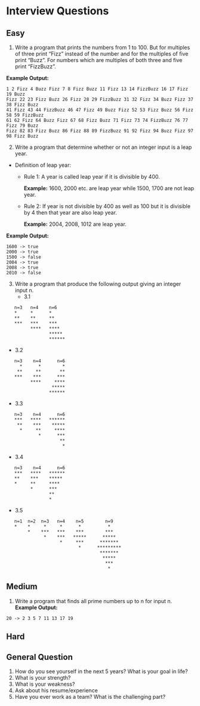# Interview Questions
## Easy
1. Write a program that prints the numbers from 1 to 100. But for multiples of three print “Fizz” instead of the number and for the multiples of five print “Buzz”. For numbers which are multiples of both three and five print “FizzBuzz”.

**Example Output:**
```
1 2 Fizz 4 Buzz Fizz 7 8 Fizz Buzz 11 Fizz 13 14 FizzBuzz 16 17 Fizz 19 Buzz
Fizz 22 23 Fizz Buzz 26 Fizz 28 29 FizzBuzz 31 32 Fizz 34 Buzz Fizz 37 38 Fizz Buzz
41 Fizz 43 44 FizzBuzz 46 47 Fizz 49 Buzz Fizz 52 53 Fizz Buzz 56 Fizz 58 59 FizzBuzz
61 62 Fizz 64 Buzz Fizz 67 68 Fizz Buzz 71 Fizz 73 74 FizzBuzz 76 77 Fizz 79 Buzz
Fizz 82 83 Fizz Buzz 86 Fizz 88 89 FizzBuzz 91 92 Fizz 94 Buzz Fizz 97 98 Fizz Buzz
```

 2. Write a program that determine whether or not an integer input is a leap year.
 - Definition of leap year:
   - Rule 1: A year is called leap year if it is divisible by 400.

     **Example:** 1600, 2000 etc. are leap year while 1500, 1700 are not leap year.
   - Rule 2: If year is not divisible by 400 as well as 100 but it is divisible by 4 then that year are also leap year.

     **Example:**  2004, 2008, 1012 are leap year.

**Example Output:**
```
1600 -> true
2000 -> true
1500 -> false
2004 -> true
2008 -> true
2010 -> false
```

3. Write a program that produce the following output giving an integer input n.
   - 3.1
```
   n=3   n=4    n=6
   *     *      *
   **    **     **
   ***   ***    ***
         ****   ****
                *****
                ******
```

   - 3.2
```
   n=3    n=4      n=6
     *      *        *
    **     **       **
   ***    ***      ***
         ****     ****
                 *****
                ******
```

   - 3.3
```
   n=3    n=4      n=6
   ***   ****   ******
    **    ***    *****
     *     **     ****
            *      ***
                    **
                     *
```

   - 3.4
```
   n=3    n=4      n=6
   ***   ****   ******
   **    ***    *****
   *     **     ****
         *      ***
                **
                *
```

   - 3.5
```
   n=1  n=2  n=3   n=4    n=5        n=9
   *    *     *     *      *          *
        *    ***   ***    ***        ***
              *    ***   *****      *****
                    *     ***      *******
                           *      *********
                                   *******
                                    *****
                                     ***
                                      *
```                   


## Medium
1. Write a program that finds all prime numbers up to n for input n.
**Example Output:**
```
20 -> 2 3 5 7 11 13 17 19
```

## Hard

## General Question
1. How do you see yourself in the next 5 years? What is your goal in life?
2. What is your strength?
3. What is your weakness?
4. Ask about his resume/experience
5. Have you ever work as a team? What is the challenging part?
